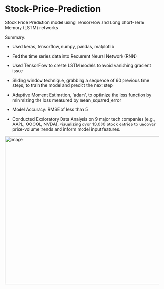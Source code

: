 # Stock-Price-Prediction
Stock Price Prediction model using TensorFlow and Long Short-Term Memory (LSTM) networks

Summary:
- Used keras, tensorflow, numpy, pandas, matplotlib
- Fed the time series data into Recurrent Neural Network (RNN)
- Used TensorFlow to create LSTM models to avoid vanishing gradient issue
- Sliding window technique, grabbing a sequence of 60 previous time steps, to train the model and predict the next step
- Adaptive Moment Estimation, 'adam', to optimize the loss function by minimizing the loss measured by mean_squared_error
- Model Accuracy: RMSE of less than 5

- Conducted Exploratory Data Analysis on 9 major tech companies (e.g., AAPL, GOOGL, NVDA), visualizing over 13,000 stock entries to uncover price-volume trends and inform model input features.
<img width="930" height="485" alt="image" src="https://github.com/user-attachments/assets/4e8ed422-0bb7-44ff-99c8-071dfcea1f43" />
